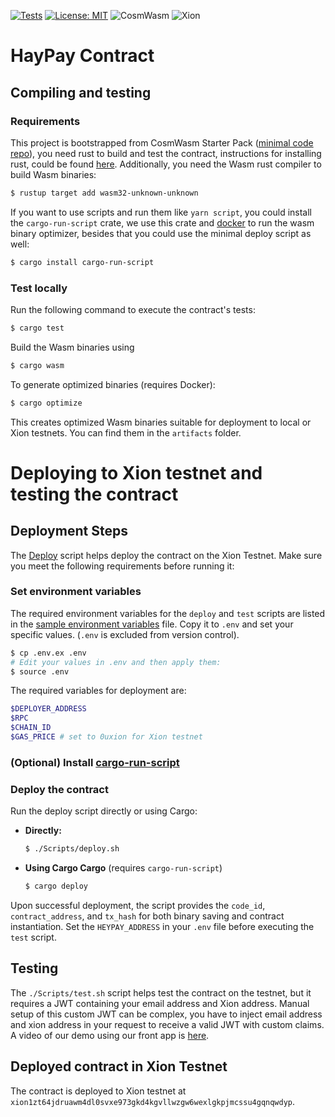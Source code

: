 [![Tests](https://github.com/omni001s/front_test/actions/workflows/Basic.yml/badge.svg)](https://github.com/omni001s/front_test/actions/workflows/Basic.yml)
[![License: MIT](https://img.shields.io/badge/License-MIT-yellow.svg)](https://opensource.org/licenses/MIT)
![CosmWasm](https://img.shields.io/badge/CosmWasm-green)
![Xion](https://img.shields.io/badge/Xion-black)
# HayPay Contract
## Compiling and testing
### Requirements
This project is bootstrapped from CosmWasm Starter Pack ([minimal code repo](https://github.com/CosmWasm/cw-template?tab=readme-ov-file#creating-a-new-repo-from-template)), you need rust to build and test the contract, instructions for installing rust, could be found [here](https://www.rust-lang.org/tools/install). Additionally, you need the Wasm rust compiler to build Wasm binaries:
```sh
$ rustup target add wasm32-unknown-unknown
```
If you want to use scripts and run them like `yarn script`, you could install the `cargo-run-script` crate, we use this crate and [docker](https://docs.docker.com/engine/install/) to run the wasm binary optimizer, besides that you could use the minimal deploy script as well:
```sh
$ cargo install cargo-run-script
```
### Test locally
Run the following command to execute the contract's tests:
```sh
$ cargo test
```
Build the Wasm binaries using
```sh
$ cargo wasm
```
To generate optimized binaries (requires Docker):
```sh
$ cargo optimize
```
This creates optimized Wasm binaries suitable for deployment to local or Xion testnets. You can find them in the `artifacts` folder.
# Deploying to Xion testnet and testing the contract
## Deployment Steps
The [Deploy](./Scripts/deploy.sh) script helps deploy the contract on the Xion Testnet. Make sure you meet the following requirements before running it:
### Set environment variables
The required environment variables for the `deploy` and `test` scripts are listed in the [sample environment variables](./.env.ex) file. Copy it to `.env` and set your specific values. (`.env` is excluded from version control).
```sh
$ cp .env.ex .env
# Edit your values in .env and then apply them:
$ source .env
```
The required variables for deployment are:
```sh
$DEPLOYER_ADDRESS
$RPC
$CHAIN_ID
$GAS_PRICE # set to 0uxion for Xion testnet
```
### (Optional) Install [cargo-run-script](#requirements)
### Deploy the contract
Run the deploy script directly or using Cargo:
- **Directly:**
  ```sh
  $ ./Scripts/deploy.sh
  ```
- **Using Cargo Cargo** (requires `cargo-run-script`)
  ```sh
  $ cargo deploy
  ```
Upon successful deployment, the script provides the `code_id`, `contract_address`, and `tx_hash` for both binary saving and contract instantiation. Set the `HEYPAY_ADDRESS` in your `.env` file before executing the `test` script.
## Testing
The `./Scripts/test.sh` script helps test the contract on the testnet, but it requires a JWT containing your email address and Xion address. Manual setup of this custom JWT can be complex, you have to inject email address and xion address in your request to receive a valid JWT with custom claims.
A video of our demo using our front app is [here](https://youtu.be/NIFiNzDLiOY).
## Deployed contract in Xion Testnet
The contract is deployed to Xion testnet at `xion1zt64jdruawm4dl0svxe973gkd4kgvllwzgw6wexlgkpjmcssu4gqnqwdyp`.
